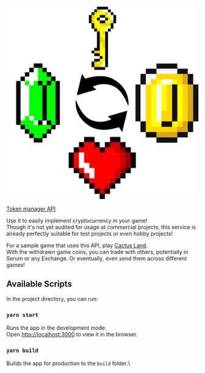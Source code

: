 
[![Logo](/src/logo.png?raw=true)](https://www.youtube.com/watch?v=P6Im1mj1RnU)

[Token manager API](https://ingamecoin.xyz)​

Use it to easily implement cryptocurrency in your game!  
Though it's not yet audited for usage at commercial projects, this service is already perfectly suitable for test projects or even hobby projects!

For a sample game that uses this API, play [Cactus Land](https://alexgfh.itch.io/cactus-land​).  
With the withdrawn game coins, you can trade with others, potentially in Serum or any Exchange.
Or eventually, even send them across different games!

## Available Scripts

In the project directory, you can run:

### `yarn start`

Runs the app in the development mode.\
Open [http://localhost:3000](http://localhost:3000) to view it in the browser.

### `yarn build`

Builds the app for production to the `build` folder.\
